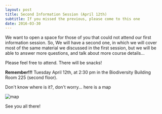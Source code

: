 ```yaml
---
layout: post
title: Second Information Session (April 12th)
subtitle: If you missed the previous, please come to this one
date: 2016-03-30
---
```


We want to open a space for those of you that could not attend our first information session. So, We will have a second one, in which we 
will cover most of the same material we discussed in the first session, but we will be able to answer more questions, and talk about 
more course details...

Please feel free to attend. There will be snacks!


**Remember!!!** 
Tuesday April 12th, at 2:30 pm in the Biodiversity Building Room 225 (second floor).



Don't know where is it?, don't worry... here is a map 

![map](http://www.biodiversity.ubc.ca/museum/images/contactmap.jpg)


See you all there!
